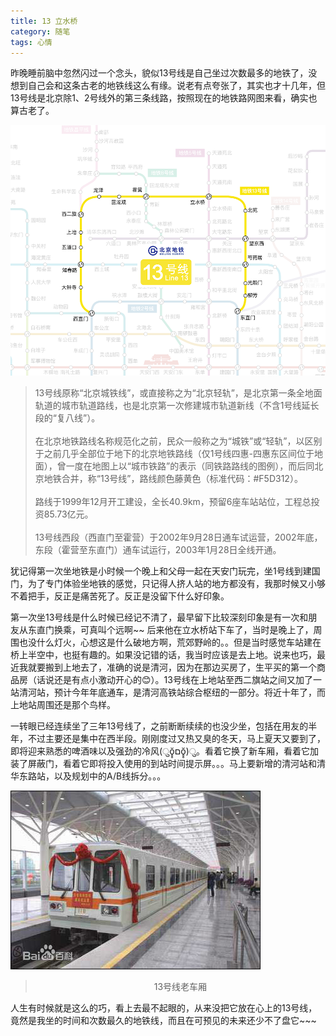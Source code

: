```yaml
---
title: 13 立水桥
category: 随笔
tags: 心情
---
```


昨晚睡前脑中忽然闪过一个念头，貌似13号线是自己坐过次数最多的地铁了，没想到自己会和这条古老的地铁线这么有缘。说老有点夸张了，其实也才十几年，但13号线是北京除1、2号线外的第三条线路，按照现在的地铁路网图来看，确实也算古老了。
<!--more-->

![13号线路图](/img/2019-04-25-01.png)

> 13号线原称“北京城铁线”，或直接称之为“北京轻轨”，是北京第一条全地面轨道的城市轨道路线，也是北京第一次修建城市轨道新线（不含1号线延长段的“复八线”）。<br><br>
在北京地铁路线名称规范化之前，民众一般称之为“城铁”或“轻轨”，以区别于之前几乎全部位于地下的北京地铁路线（仅1号线四惠-四惠东区间位于地面），曾一度在地图上以“城市铁路”的表示（同铁路路线的图例），而后同北京地铁合并，称“13号线”，路线颜色藤黄色（标准代码：#F5D312）。<br><br>
路线于1999年12月开工建设，全长40.9km，预留6座车站站位，工程总投资85.73亿元。<br><br>
13号线西段（西直门至霍营）于2002年9月28日通车试运营，2002年底，东段（霍营至东直门）通车试运行，2003年1月28日全线开通。

犹记得第一次坐地铁是小时候一个晚上和父母一起在天安门玩完，坐1号线到建国门，为了专门体验坐地铁的感觉，只记得人挤人站的地方都没有，我那时候又小够不着把手，反正是痛苦死了。反正是没留下什么好印象。

第一次坐13号线是什么时候已经记不清了，最早留下比较深刻印象是有一次和朋友从东直门换乘，可真叫个远啊~~ 后来他在立水桥站下车了，当时是晚上了，周围也没什么灯火，心想这是什么破地方啊，荒郊野岭的。。但是当时感觉车站建在桥上半空中，也挺有趣的。如果没记错的话，我当时应该是去上地。说来也巧，最近我就要搬到上地去了，准确的说是清河，因为在那边买房了，生平买的第一个商品房（话说还是有点小激动开心的😊）。13号线在上地站至西二旗站之间又加了一站清河站，预计今年年底通车，是清河高铁站综合枢纽的一部分。将近十年了，而上地站周围还是那个鸟样。

一转眼已经连续坐了三年13号线了，之前断断续续的也没少坐，包括在用友的半年，不过主要还是集中在西半段。刚刚度过又热又臭的冬天，马上夏天又要到了，即将迎来熟悉的啤酒味以及强劲的冷风(ुŏ̥̥םŏ̥̥)ु。看着它换了新车厢，看着它加装了屏蔽门，看着它即将投入使用的到站时间提示屏。。。马上要新增的清河站和清华东路站，以及规划中的A/B线拆分。。。

![13号线老车厢](/img/2019-04-25-02.jpg)
> <center>13号线老车厢</center>

人生有时候就是这么的巧，看上去最不起眼的，从来没把它放在心上的13号线，竟然是我坐的时间和次数最久的地铁线，而且在可预见的未来还少不了盘它~~~
